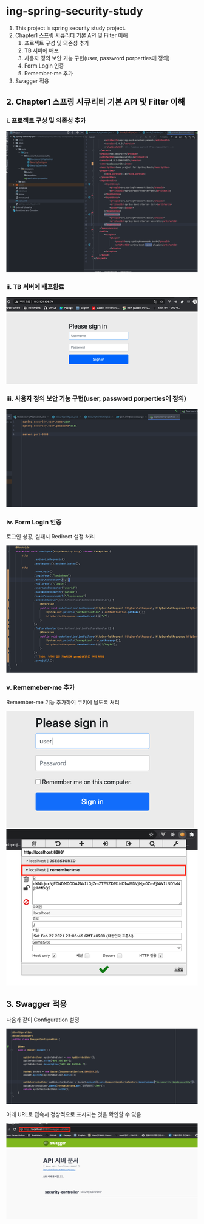 # ing-spring-security-study
1. This project is spring security study project.
2. Chapter1 스프링 시큐리티 기본 API 및 Filter 이해
   1. 프로젝트 구성 및 의존성 추가
   2. TB 서버에 배포
   3. 사용자 정의 보안 기능 구현(user, password porperties에 정의)
   4. Form Login 인증
   5. Remember-me 추가
3. Swagger 적용

## 2. Chapter1 스프링 시큐리티 기본 API 및 Filter 이해

### i. 프로젝트 구성 및 의존성 추가

<img src='./img/스크린샷 2021-01-30 오후 9.15.44.png'>

### ii. TB 서버에 배포완료

<img src='./img/스크린샷 2021-01-30 오후 10.31.39.png'>

### iii. 사용자 정의 보안 기능 구현(user, password porperties에 정의)

<img src='./img/스크린샷 2021-01-31 오전 10.38.08.png'>

### iv. Form Login 인증

로그인 성공, 실패시 Redirect 설정 처리

<img src='./img/스크린샷 2021-01-31 오전 10.34.36.png'>

### v. Rememeber-me 추가

Remember-me 기능 추가하여 쿠키에 남도록 처리

<img src='./img/스크린샷 2021-02-13 오후 11.03.59.png'>

<img src='./img/스크린샷 2021-02-13 오후 11.06.53.png'>

## 3. Swagger 적용

다음과 같이 Configuration 설정

<img src='./img/스크린샷 2021-02-13 오후 6.48.54.png'>

아래 URL로 접속시 정상적으로 표시되는 것을 확인할 수 있음

<img src='./img/스크린샷 2021-02-13 오후 6.51.29.png'>